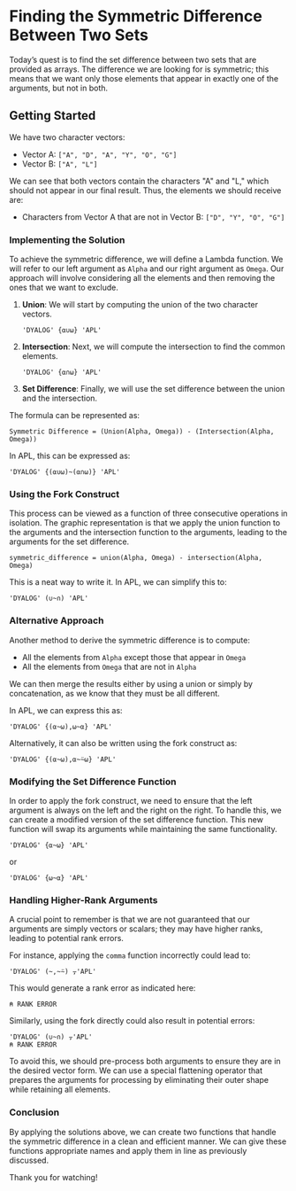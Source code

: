 
# Finding the Symmetric Difference Between Two Sets

Today’s quest is to find the set difference between two sets that are provided as arrays. The difference we are looking for is symmetric; this means that we want only those elements that appear in exactly one of the arguments, but not in both.

## Getting Started

We have two character vectors:

- Vector A: `["A", "D", "A", "Y", "O", "G"]`
- Vector B: `["A", "L"]`

We can see that both vectors contain the characters "A" and "L," which should not appear in our final result. Thus, the elements we should receive are:

- Characters from Vector A that are not in Vector B: `["D", "Y", "O", "G"]`

### Implementing the Solution

To achieve the symmetric difference, we will define a Lambda function. We will refer to our left argument as `Alpha` and our right argument as `Omega`. Our approach will involve considering all the elements and then removing the ones that we want to exclude.

1. **Union**: We will start by computing the union of the two character vectors.
   ```apl
   'DYALOG' {⍺∪⍵} 'APL'
   ```

2. **Intersection**: Next, we will compute the intersection to find the common elements.
   ```apl
   'DYALOG' {⍺∩⍵} 'APL'
   ```

3. **Set Difference**: Finally, we will use the set difference between the union and the intersection. 

The formula can be represented as:

```
Symmetric Difference = (Union(Alpha, Omega)) - (Intersection(Alpha, Omega))
```
In APL, this can be expressed as:
```apl
'DYALOG' {(⍺∪⍵)~(⍺∩⍵)} 'APL'
```

### Using the Fork Construct

This process can be viewed as a function of three consecutive operations in isolation. The graphic representation is that we apply the union function to the arguments and the intersection function to the arguments, leading to the arguments for the set difference.

```apl
symmetric_difference = union(Alpha, Omega) - intersection(Alpha, Omega)
```

This is a neat way to write it. In APL, we can simplify this to:
```apl
'DYALOG' (∪~∩) 'APL'
```

### Alternative Approach

Another method to derive the symmetric difference is to compute:

- All the elements from `Alpha` except those that appear in `Omega`
- All the elements from `Omega` that are not in `Alpha`

We can then merge the results either by using a union or simply by concatenation, as we know that they must be all different.

In APL, we can express this as:
```apl
'DYALOG' {(⍺~⍵),⍵~⍺} 'APL'
```
Alternatively, it can also be written using the fork construct as:
```apl
'DYALOG' {(⍺~⍵),⍺~⍨⍵} 'APL'
```

### Modifying the Set Difference Function

In order to apply the fork construct, we need to ensure that the left argument is always on the left and the right on the right. To handle this, we can create a modified version of the set difference function. This new function will swap its arguments while maintaining the same functionality.

```apl
'DYALOG' {⍺~⍵} 'APL'
```
or
```apl
'DYALOG' {⍵~⍺} 'APL'
```

### Handling Higher-Rank Arguments

A crucial point to remember is that we are not guaranteed that our arguments are simply vectors or scalars; they may have higher ranks, leading to potential rank errors.

For instance, applying the `comma` function incorrectly could lead to:
```apl
'DYALOG' (~,~⍨) ⍪'APL'
```
This would generate a rank error as indicated here:
```
⍝ RANK ERROR
```

Similarly, using the fork directly could also result in potential errors:
```apl
'DYALOG' (∪~∩) ⍪'APL'
⍝ RANK ERROR
```

To avoid this, we should pre-process both arguments to ensure they are in the desired vector form. We can use a special flattening operator that prepares the arguments for processing by eliminating their outer shape while retaining all elements.

### Conclusion

By applying the solutions above, we can create two functions that handle the symmetric difference in a clean and efficient manner. We can give these functions appropriate names and apply them in line as previously discussed.

Thank you for watching!
